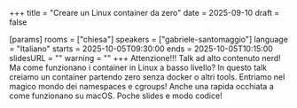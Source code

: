 +++
title = "Creare un Linux container da zero"
date = 2025-09-10
draft = false

[params]
rooms = ["chiesa"]
speakers = ["gabriele-santomaggio"]
language = "Italiano"
starts = 2025-10-05T09:30:00
ends = 2025-10-05T10:15:00
slidesURL = ""
warning = ""
+++
Attenzione!!! Talk ad alto contenuto nerd!
Ma come funzionano i container in Linux a basso livello?
In questo talk creiamo un container partendo zero senza docker o altri tools.
Entriamo nel magico mondo dei namespaces e cgroups!
Anche una rapida occhiata a come funzionano su macOS.
Poche slides e modo codice!
